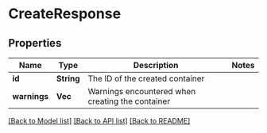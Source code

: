 # CreateResponse

## Properties

Name | Type | Description | Notes
------------ | ------------- | ------------- | -------------
**id** | **String** | The ID of the created container | 
**warnings** | **Vec<String>** | Warnings encountered when creating the container | 

[[Back to Model list]](../README.md#documentation-for-models) [[Back to API list]](../README.md#documentation-for-api-endpoints) [[Back to README]](../README.md)


